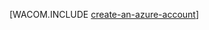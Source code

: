<properties urlDisplayName="Specifying a Node.js Version" pageTitle="Azure Node.js Dev Center - Tutorials - Create an Account" metaKeywords="" description="Azure Node.js Dev Center - Tutorials - Create an Azure Account" metaCanonical="" services="" documentationCenter="nodejs" title="" authors="blackmist" solutions="" manager="wpickett" editor="mollybos"/>

<tags ms.service="multiple" ms.workload="multiple" ms.tgt_pltfrm="na" ms.devlang="nodejs" ms.topic="article" ms.date="09/17/2014" ms.author="larryfr" />

[WACOM.INCLUDE [create-an-azure-account](../includes/create-an-azure-account.md)]
